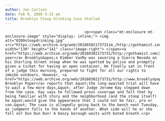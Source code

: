 ```yaml
---
author: Jen Carlson
date: Feb 9, 2009 5:32 pm
title: Brooklyn Stoop Drinking Case Stalled
---
```


	
										<p><span class="mt-enclosure mt-enclosure-image" style="display: inline;"> <img alt="0209stoopdrinking.jpg" src="https://web.archive.org/web/20160302173731im_/http://gothamist.com/attachments/arts_jen/0209stoopdrinking.jpg" width="130" height="141" class="image-right"> </span><a href="https://web.archive.org/web/20160302173731/http://gothamist.com/2008/09/08/stoop_drinking_the_saga_continues.php">Last year</a> Brooklyn&apos;s Kimber VanRy was savoring a Sierra Nevada on his Sterling Street stoop when he was spotted by police and promptly given a ticket for having an open container. He finally sat in front of a judge this morning, prepared to fight for all our rights to imbibe outdoors. However, <a href="https://web.archive.org/web/20160302173731/http://www.brooklynpaper.com/stories/32/6/32_6_gk_kimber.html">the Brooklyn Paper</a> reports that &quot;the long-awaited trial will have to wait a few more days,&quot; after Judge Jerome Kay stepped down from the case. Kay says he followed press coverage and felt that by being familiar with story and the neighborhood (and the stoop itself) he &quot;would give the appearance that I could not be fair, pro or con.&quot; The case is allegedly going back to the bench next Tuesday, as judgment falls to the hands of another. What side will he or she fall on? Dun Dun Dun! A boozy borough waits with bated breath.</p>					
										
									
				